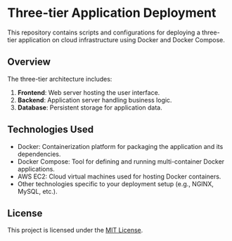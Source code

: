 # Three-tier Application Deployment

This repository contains scripts and configurations for deploying a three-tier application on cloud infrastructure using Docker and Docker Compose.

## Overview

The three-tier architecture includes:

1. **Frontend**: Web server hosting the user interface.
2. **Backend**: Application server handling business logic.
3. **Database**: Persistent storage for application data.

## Technologies Used

- Docker: Containerization platform for packaging the application and its dependencies.
- Docker Compose: Tool for defining and running multi-container Docker applications.
- AWS EC2: Cloud virtual machines used for hosting Docker containers.
- Other technologies specific to your deployment setup (e.g., NGINX, MySQL, etc.).

## License

This project is licensed under the [MIT License](LICENSE).
